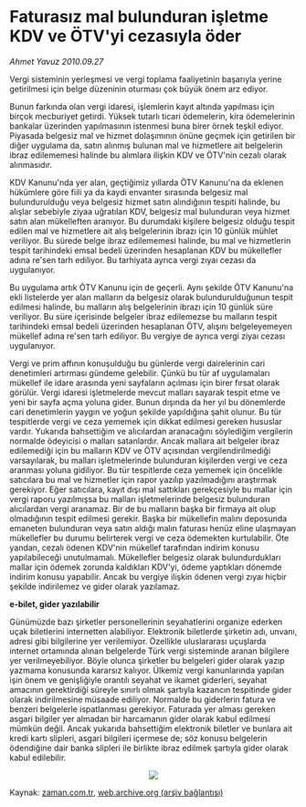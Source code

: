 # Faturasız mal bulunduran işletme KDV ve ÖTV'yi cezasıyla öder

*Ahmet  Yavuz 2010.09.27*

<td class="news-spot">
<p>Vergi sisteminin yerleşmesi ve vergi toplama faaliyetinin başarıyla yerine getirilmesi için belge düzeninin oturması çok büyük önem arz ediyor.</p>
<p><p>Bunun farkında olan vergi idaresi, işlemlerin kayıt altında yapılması için birçok mecburiyet getirdi. Yüksek tutarlı ticari ödemelerin, kira ödemelerinin bankalar üzerinden yapılmasının istenmesi buna birer örnek teşkil ediyor. Piyasada belgesiz mal ve hizmet dolaşımının önüne geçmek için getirilen bir diğer uygulama da, satın alınmış bulunan mal ve hizmetlere ait belgelerin ibraz edilememesi halinde bu alımlara ilişkin KDV ve ÖTV'nin cezalı olarak alınmasıdır.
<p> KDV Kanunu'nda yer alan, geçtiğimiz yıllarda ÖTV Kanunu'na da eklenen hükümlere göre fiili ya da kaydi envanter sırasında belgesiz mal bulundurulduğu veya belgesiz hizmet satın alındığının tespiti halinde, bu alışlar sebebiyle ziyaa uğratılan KDV, belgesiz mal bulunduran veya hizmet satın alan mükelleften aranıyor. Bu durumdaki kişilere belgesiz olduğu tespit edilen mal ve hizmetlere ait alış belgelerinin ibrazı için 10 günlük mühlet veriliyor. Bu sürede belge ibraz edilememesi halinde, bu mal ve hizmetlerin tespit tarihindeki emsal bedeli üzerinden hesaplanan KDV bu mükellefler adına re'sen tarh ediliyor. Bu tarhiyata ayrıca vergi zıyaı cezası da uygulanıyor.
<p> Bu uygulama artık ÖTV Kanunu için de geçerli. Aynı şekilde ÖTV Kanunu'na ekli listelerde yer alan malların da belgesiz olarak bulundurulduğunun tespit edilmesi halinde, bu malların alış belgelerinin ibrazı için 10 günlük süre veriliyor. Bu süre içerisinde belgeler ibraz edilemezse bu malların tespit tarihindeki emsal bedeli üzerinden hesaplanan ÖTV, alışını belgeleyemeyen mükellef adına re'sen tarh ediliyor. Bu vergiye de ayrıca vergi ziyaı cezası uygulanıyor.
<p> Vergi ve prim affının konuşulduğu bu günlerde vergi dairelerinin cari denetimleri artırması gündeme gelebilir. Çünkü bu tür af uygulamaları mükellef ile idare arasında yeni sayfaların açılması için birer fırsat olarak görülür. Vergi idaresi işletmelerde mevcut malları sayarak tespit etme ve yeni bir sayfa açma yoluna gider. Bunun dışında da her yıl bu dönemlerde cari denetimlerin yaygın ve yoğun şekilde yapıldığına şahit olunur. Bu tür tespitlerde vergi ve ceza yememek için dikkat edilmesi gereken hususlar vardır. Yukarıda bahsettiğim ve alıcılardan aranacağını söylediğim vergilerin normalde ödeyicisi o malları satanlardır. Ancak mallara ait belgeler ibraz edilemediği için bu malların KDV ve ÖTV açısından vergilendirilmediği varsayılarak, bu malları işletmelerinde bulunduran kişilerden vergi ve ceza aranması yoluna gidiliyor. Bu tür tespitlerde ceza yememek için öncelikle satıcılara bu mal ve hizmetler için rapor yazılıp yazılmadığını araştırmak gerekiyor. Eğer satıcılara, kayıt dışı mal sattıkları gerekçesiyle bu mallar için vergi raporu yazılmışsa bu malları işletmelerinde belgesiz bulunduran alıcılardan vergi aranamaz. Bir de bu malların başka bir firmaya ait olup olmadığının tespit edilmesi gerekir. Başka bir mükellefin malını deposunda emaneten bulunduran veya satın aldığı malın faturası henüz eline ulaşmayan mükellefler bu durumu belirterek vergi ve ceza ödemekten kurtulabilir. Öte yandan, cezalı ödenen KDV'nin mükellef tarafından indirim konusu yapılabileceği unutulmamalı. Mükellefler belgesiz olarak bulundurdukları mallar için ödemek zorunda kaldıkları KDV'yi, ödeme yaptıkları dönemde indirim konusu yapabilir. Ancak bu vergiye ilişkin ödenen vergi zıyaı hiçbir şekilde indirilemez ve gider olarak yazılamaz.
<p><b>e-bilet, gider yazılabilir</b>
<p>Günümüzde bazı şirketler personellerinin seyahatlerini organize ederken uçak biletlerini internetten alabiliyor. Elektronik biletlerde şirketin adı, unvanı, adresi gibi bilgilerine yer verilemiyor. Özellikle uluslararası uçuşlarda internet ortamında alınan belgelerde Türk vergi sisteminde aranan bilgilere yer verilmeyebiliyor. Böyle olunca şirketler bu belgeleri gider olarak yazıp yazmama konusunda kararsız kalıyor. Ülkemiz vergi kanunlarında yapılan işin önem ve genişliğiyle orantılı seyahat ve ikamet giderleri, seyahat amacının gerektirdiği süreyle sınırlı olmak şartıyla kazancın tespitinde gider olarak indirilmesine müsaade ediliyor. Normalde bu giderlerin fatura ve benzeri belgelerle ispatlanması gerekiyor. Faturada yer alması gereken asgari bilgiler yer almadan bir harcamanın gider olarak kabul edilmesi mümkün değil. Ancak yukarıda bahsettiğim elektronik biletler ve bunlara ait kredi kartı slipleri, asgari bilgileri içermese de; söz konusu belgelerin ödendiğine dair banka slipleri ile birlikte ibraz edilmek şartıyla gider olarak kabul edilebilir.
<p>
<p><p align="center"><img border="0" src="http://web.archive.org/web/20101130094336im_/http://medya.zaman.com.tr/2010/09/27/vergi.jpg"/>
</p>
<a href="http://web.archive.org/web/20101130094336/mailto:ahmet.yavuz@zaman.com.tr">
</a></p></p></p></p></p></p></p></p></p></td>

Kaynak: [zaman.com.tr](http://zaman.com.tr/yazar.do?yazino=1032485), [web.archive.org (arşiv bağlantısı)](http://web.archive.org/web/20101130094336/http://zaman.com.tr/yazar.do?yazino=1032485)
